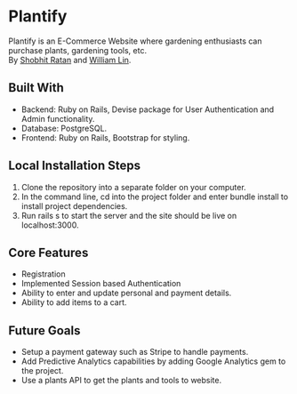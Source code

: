 <h1>Plantify</h1>
Plantify is an E-Commerce Website where gardening enthusiasts can purchase plants, gardening tools, etc.<br>
By <a href="https://github.com/ShobhitRatan">Shobhit Ratan</a> and <a href="https://github.com/gloompowder">William Lin</a>.
<h2>Built With</h2>
<ul>
  <li>Backend: Ruby on Rails, Devise package for User Authentication and Admin functionality.</li>
  <li>Database: PostgreSQL.</li>
  <li>Frontend: Ruby on Rails, Bootstrap for styling.</li>
</ul>
<h2>Local Installation Steps</h2>
<ol>
  <li>Clone the repository into a separate folder on your computer.</li>
  <li>In the command line, cd into the project folder and enter bundle install to install project dependencies.</li>
  <li>Run rails s to start the server and the site should be live on localhost:3000.</li>
</ol>
<h2>Core Features</h2>
<ul>
  <li>Registration</li>
  <li>Implemented Session based Authentication</li>
  <li>Ability to enter and update personal and payment details.</li>
  <li>Ability to add items to a cart.</li>
  <Ability to create/update an order.</li>
</ul>
<h2>Future Goals</h2>
<ul>
  <li>Setup a payment gateway such as Stripe to handle payments.</li>
  <li>Add Predictive Analytics capabilities by adding Google Analytics gem to the project.</li>
  <li>Use a plants API to get the plants and tools to website.</li>
</ul>
